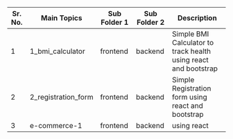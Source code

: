 | Sr. No. | Main Topics      | Sub Folder 1 |  Sub Folder 2 | Description                           |
|---------|------------------|--------------|---------------|---------------------------------------|
| 1       | 1_bmi_calculator | frontend     | backend       | Simple BMI Calculator to track health using react and bootstrap |
| 2       | 2_registration_form | frontend     | backend       | Simple Registration form using react and bootstrap |
| 3       | e-commerce-1 | frontend     | backend       | using react |